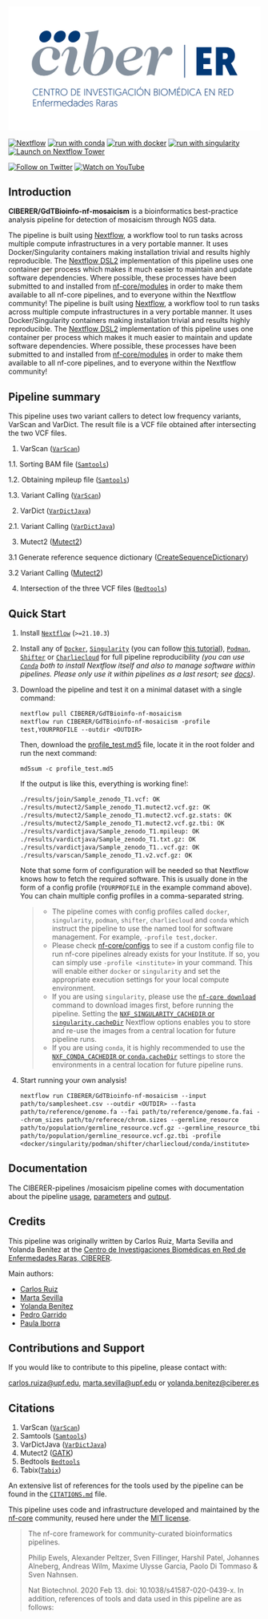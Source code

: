 ![CIBERER/GdTBioinfo-nf-mosaicism](docs\images\ciberer_logo.png)

<!--[![GitHub Actions CI Status](https://github.com/CIBERER/GdTBioinfo-nf-mosaicism /workflows/nf-core%20CI/badge.svg)](https://github.com/CIBERER/GdTBioinfo-nf-mosaicism /actions?query=workflow%3A%22nf-core+CI%22)
[![GitHub Actions Linting Status](https://github.com/CIBERER/GdTBioinfo-nf-mosaicism /workflows/nf-core%20linting/badge.svg)](https://github.com/CIBERER/GdTBioinfo-nf-mosaicism /actions?query=workflow%3A%22nf-core+linting%22) -->

[![Nextflow](https://img.shields.io/badge/nextflow%20DSL2-%E2%89%A521.10.3-23aa62.svg)](https://www.nextflow.io/)
[![run with conda](http://img.shields.io/badge/run%20with-conda-3EB049?logo=anaconda)](https://docs.conda.io/en/latest/)
[![run with docker](https://img.shields.io/badge/run%20with-docker-0db7ed?logo=docker)](https://www.docker.com/)
[![run with singularity](https://img.shields.io/badge/run%20with-singularity-1d355c.svg)](https://sylabs.io/docs/)
[![Launch on Nextflow Tower](https://img.shields.io/badge/Launch%20%F0%9F%9A%80-Nextflow%20Tower-%234256e7)](https://tower.nf/launch?pipeline=https://github.com/CIBERER/GdTBioinfo-nf-mosaicism )

<!-- [![Get help on Slack](http://img.shields.io/badge/slack-nf--core%20%23mosaicism-4A154B?logo=slack)](https://nfcore.slack.com/channels/mosaicism) -->
[![Follow on Twitter](https://img.shields.io/badge/twitter-%40CIBERER-1DA1F2?logo=twitter)](https://twitter.com/CIBERER)
[![Watch on YouTube](https://img.shields.io/badge/youtube-CentrodeInvestigaci%C3%B3nCIBER-FF0000?logo=youtube)](https://www.youtube.com/c/CentrodeInvestigaci%C3%B3nCIBER)

## Introduction

<!-- TODO nf-core: Write a 1-2 sentence summary of what data the pipeline is for and what it does -->

**CIBERER/GdTBioinfo-nf-mosaicism** is a bioinformatics best-practice analysis pipeline for detection of mosaicism through NGS data.

The pipeline is built using [Nextflow](https://www.nextflow.io), a workflow tool to run tasks across multiple compute infrastructures in a very portable manner. It uses Docker/Singularity containers making installation trivial and results highly reproducible. The [Nextflow DSL2](https://www.nextflow.io/docs/latest/dsl2.html) implementation of this pipeline uses one container per process which makes it much easier to maintain and update software dependencies. Where possible, these processes have been submitted to and installed from [nf-core/modules](https://github.com/nf-core/modules) in order to make them available to all nf-core pipelines, and to everyone within the Nextflow community!
The pipeline is built using [Nextflow](https://www.nextflow.io), a workflow tool to run tasks across multiple compute infrastructures in a very portable manner. It uses Docker/Singularity containers making installation trivial and results highly reproducible. The [Nextflow DSL2](https://www.nextflow.io/docs/latest/dsl2.html) implementation of this pipeline uses one container per process which makes it much easier to maintain and update software dependencies. Where possible, these processes have been submitted to and installed from [nf-core/modules](https://github.com/nf-core/modules) in order to make them available to all nf-core pipelines, and to everyone within the Nextflow community!

## Pipeline summary

<!-- TODO nf-core: Fill in short bullet-pointed list of the default steps in the pipeline -->

This pipeline uses two variant callers to detect low frequency variants, VarScan and VarDict. The result file is a VCF file obtained after intersecting the two VCF files.

1. VarScan ([`VarScan`](https://varscan.sourceforge.net/))

1.1. Sorting BAM file ([`Samtools`](http://www.htslib.org/))

1.2. Obtaining mpileup file ([`Samtools`](http://www.htslib.org/))

1.3. Variant Calling ([`VarScan`](https://varscan.sourceforge.net/))

2. VarDict ([`VarDictJava`](https://github.com/AstraZeneca-NGS/VarDictJava))

2.1. Variant Calling ([`VarDictJava`](https://github.com/AstraZeneca-NGS/VarDictJava))

3. Mutect2 ([Mutect2](https://gatk.broadinstitute.org/hc/en-us/articles/21905083931035-Mutect2))

3.1 Generate reference sequence dictionary ([CreateSequenceDictionary](https://gatk.broadinstitute.org/hc/en-us/articles/21905059452187-CreateSequenceDictionary-Picard))

3.2 Variant Calling ([Mutect2](https://gatk.broadinstitute.org/hc/en-us/articles/21905083931035-Mutect2))

4. Intersection of the three VCF files ([`Bedtools`](https://bedtools.readthedocs.io/en/latest/))

## Quick Start

1. Install [`Nextflow`](https://www.nextflow.io/docs/latest/getstarted.html#installation) (`>=21.10.3`)

2. Install any of [`Docker`](https://docs.docker.com/engine/installation/), [`Singularity`](https://www.sylabs.io/guides/3.0/user-guide/) (you can follow [this tutorial](https://singularity-tutorial.github.io/01-installation/)), [`Podman`](https://podman.io/), [`Shifter`](https://nersc.gitlab.io/development/shifter/how-to-use/) or [`Charliecloud`](https://hpc.github.io/charliecloud/) for full pipeline reproducibility _(you can use [`Conda`](https://conda.io/miniconda.html) both to install Nextflow itself and also to manage software within pipelines. Please only use it within pipelines as a last resort; see [docs](https://nf-co.re/usage/configuration#basic-configuration-profiles))_.

3. Download the pipeline and test it on a minimal dataset with a single command:

   ```console
   nextflow pull CIBERER/GdTBioinfo-nf-mosaicism
   nextflow run CIBERER/GdTBioinfo-nf-mosaicism -profile test,YOURPROFILE --outdir <OUTDIR>
   ```

   Then, download the [profile_test.md5](./tests/profile_test.md5) file, locate it in the root folder and run the next command:

   ```console
   md5sum -c profile_test.md5
   ```

   If the output is like this, everything is working fine!:

   ```console
   ./results/join/Sample_zenodo_T1.vcf: OK
   ./results/mutect2/Sample_zenodo_T1.mutect2.vcf.gz: OK
   ./results/mutect2/Sample_zenodo_T1.mutect2.vcf.gz.stats: OK
   ./results/mutect2/Sample_zenodo_T1.mutect2.vcf.gz.tbi: OK
   ./results/vardictjava/Sample_zenodo_T1.mpileup: OK
   ./results/vardictjava/Sample_zenodo_T1.txt.gz: OK
   ./results/vardictjava/Sample_zenodo_T1..vcf.gz: OK
   ./results/varscan/Sample_zenodo_T1.v2.vcf.gz: OK
   ```

   Note that some form of configuration will be needed so that Nextflow knows how to fetch the required software. This is usually done in the form of a config profile (`YOURPROFILE` in the example command above). You can chain multiple config profiles in a comma-separated string.

   > - The pipeline comes with config profiles called `docker`, `singularity`, `podman`, `shifter`, `charliecloud` and `conda` which instruct the pipeline to use the named tool for software management. For example, `-profile test,docker`.
   > - Please check [nf-core/configs](https://github.com/nf-core/configs#documentation) to see if a custom config file to run nf-core pipelines already exists for your Institute. If so, you can simply use `-profile <institute>` in your command. This will enable either `docker` or `singularity` and set the appropriate execution settings for your local compute environment.
   > - If you are using `singularity`, please use the [`nf-core download`](https://nf-co.re/tools/#downloading-pipelines-for-offline-use) command to download images first, before running the pipeline. Setting the [`NXF_SINGULARITY_CACHEDIR` or `singularity.cacheDir`](https://www.nextflow.io/docs/latest/singularity.html?#singularity-docker-hub) Nextflow options enables you to store and re-use the images from a central location for future pipeline runs.
   > - If you are using `conda`, it is highly recommended to use the [`NXF_CONDA_CACHEDIR` or `conda.cacheDir`](https://www.nextflow.io/docs/latest/conda.html) settings to store the environments in a central location for future pipeline runs.

4. Start running your own analysis!

   <!-- TODO nf-core: Update the example "typical command" below used to run the pipeline -->

   ```console
   nextflow run CIBERER/GdTBioinfo-nf-mosaicism --input path/to/samplesheet.csv --outdir <OUTDIR> --fasta path/to/reference/genome.fa --fai path/to/reference/genome.fa.fai --chrom_sizes path/to/referece/chrom.sizes --germline_resource path/to/population/germline_resource.vcf.gz --germline_resource_tbi path/to/population/germline_resource.vcf.gz.tbi -profile <docker/singularity/podman/shifter/charliecloud/conda/institute>
   ```

## Documentation

The  CIBERER-pipelines /mosaicism pipeline comes with documentation about the pipeline [usage](./docs/usage.md), [parameters](./schema.md) and [output](./docs/output.md).


## Credits

This pipeline was originally written by Carlos Ruiz, Marta Sevilla and Yolanda Benítez at the [Centro de Investigaciones Biomédicas en Red de Enfermedades Raras, CIBERER](https://www.ciberer.es/).

Main authors:

- [Carlos Ruiz](https://github.com/yocra3)
- [Marta Sevilla](https://github.com/martasevilla)
- [Yolanda Benítez](https://github.com/yolandabq)
- [Pedro Garrido](https://github.com/pedro-garridor)
- [Paula Iborra](https://github.com/paulaidt)

## Contributions and Support

If you would like to contribute to this pipeline, please contact with:

carlos.ruiza@upf.edu, marta.sevilla@upf.edu or yolanda.benitez@ciberer.es

 <!-- For further information or help, don't hesitate to get in touch on the [Slack `#mosaicism` channel](https://nfcore.slack.com/channels/mosaicism) (you can join with [this invite](https://nf-co.re/join/slack)).
-->

## Citations

1. VarScan ([`VarScan`](https://varscan.sourceforge.net/))
2. Samtools ([`Samtools`](http://www.htslib.org/))
3. VarDictJava ([`VarDictJava`](https://github.com/AstraZeneca-NGS/VarDictJava))
4. Mutect2 ([GATK](https://gatk.broadinstitute.org/hc/en-us))
5. Bedtools [`Bedtools`](https://bedtools.readthedocs.io/en/latest/)
6. Tabix([`Tabix`](http://www.htslib.org/doc/tabix.html))


<!-- TODO nf-core: Add citation for pipeline after first release. Uncomment lines below and update Zenodo doi and badge at the top of this file. -->
<!-- If you use  CIBERER/GdTBioinfo-nf-mosaicism  for your analysis, please cite it using the following doi: [10.5281/zenodo.XXXXXX](https://doi.org/10.5281/zenodo.XXXXXX) -->

<!-- TODO nf-core: Add bibliography of tools and data used in your pipeline -->

An extensive list of references for the tools used by the pipeline can be found in the [`CITATIONS.md`](CITATIONS.md) file.

This pipeline uses code and infrastructure developed and maintained by the [nf-core](https://nf-co.re) community, reused here under the [MIT license](https://github.com/nf-core/tools/blob/master/LICENSE).
 
> The nf-core framework for community-curated bioinformatics pipelines.
>
> Philip Ewels, Alexander Peltzer, Sven Fillinger, Harshil Patel, Johannes Alneberg, Andreas Wilm, Maxime Ulysse Garcia, Paolo Di Tommaso & Sven Nahnsen.
>
> Nat Biotechnol. 2020 Feb 13. doi: 10.1038/s41587-020-0439-x.
> In addition, references of tools and data used in this pipeline are as follows:
